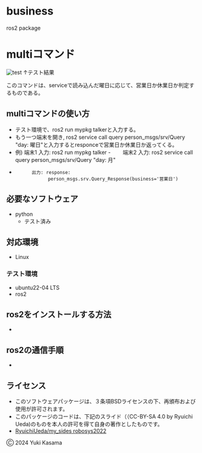 # business
ros2 package
# multiコマンド
![test](https://github.com/blizzard003/business/actions/workflows/test.yml/badge.svg)
↑テスト結果

このコマンドは、serviceで読み込んだ曜日に応じて、営業日か休業日か判定するものである。

## multiコマンドの使い方
- テスト環境で、ros2 run mypkg talkerと入力する。
- もう一つ端末を開き, ros2 service call query person_msgs/srv/Query "day: 曜日"と入力するとresponceで営業日か休業日か返ってくる。
- 例) 端末1 入力: ros2 run mypkg talker
-　　 端末2 入力: ros2 service call query person_msgs/srv/Query "day: 月"
-           出力: response:
                  person_msgs.srv.Query_Response(business='営業日') 
## 必要なソフトウェア
- python
  - テスト済み

## 対応環境
- Linux
  
### テスト環境
- ubuntu22-04 LTS
- ros2

## ros2をインストールする方法
- 
  
## ros2の通信手順
- 
## ライセンス
- このソフトウェアパッケージは、３条項BSDライセンスの下、再頒布および使用が許可されます。
- このパッケージのコードは、下記のスライド（（CC-BY-SA 4.0 by Ryuichi Ueda)のものを本人の許可を得て自身の著作としたものです。
- [RyuichiUeda/my_sides robosys2022](http://github.com/ryuichiueda/my_slides/tree/masterrobosys_2022)

Ⓒ 2024 Yuki Kasama
